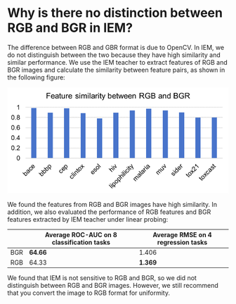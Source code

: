 # Why is there no distinction between RGB and BGR in IEM?

The difference between RGB and GBR format is due to OpenCV. In IEM, we do not distinguish between the two because they have high similarity and similar performance. We use the IEM teacher to extract features of RGB and BGR images and calculate the similarity between feature pairs, as shown in the following figure:

![image](./similarity.png)

We found the features from RGB and BGR images have high similarity. In addition, we also evaluated the performance of RGB features and BGR features extracted by IEM teacher under linear probing:

|      | Average ROC-AUC on 8 classification tasks | Average RMSE on 4 regression tasks |
| ---- | ----------------------------------------- | ---------------------------------- |
| BGR  | **64.66**                                 | 1.406                              |
| RGB  | 64.33                                     | **1.369**                          |

We found that IEM is not sensitive to RGB and BGR, so we did not distinguish between RGB and BGR images. However, we still recommend that you convert the image to RGB format for uniformity.


